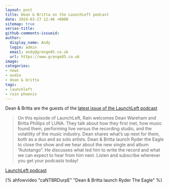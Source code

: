 ```yaml
---
layout: post
title: Dean & Britta on the LaunchLeft podcast
date: 2024-03-27 12:46 +0000
sitemap: true
series-title:
github-comments-issueid:
author:
  display_name: Andy
  login: admin
  email: andy@grange85.co.uk
  url: https://www.grange85.co.uk
image:
categories:
- news
- audio
- dean & britta
tags:
- launchleft
- rain phoenix
---
```

Dean & Britta are the guests of the [latest issue of the LaunchLeft podcast]()

<blockquote>
On this episode of LaunchLeft, Rain welcomes Dean Wareham and Britta Phillips of LUNA. They talk about how they first met, how music found them, performing live versus the recording studio, and the volatility of the music industry. Dean shares what’s up next for them, both as a duo and as solo artists. Dean & Britta launch Ryder the Eagle to close the show and we hear about the new single and album “Autotango”. He discusses what led him to write the record and what we can expect to hear from him next. Listen and subscribe wherever you get your podcasts today! 
</blockquote>
<p class="caption"><a href="https://link.chtbl.com/launchleft">LaunchLeft podcast</a></p>

{% ahfowvideo "caNTBRDurpE" "Dean & Britta launch Ryder The Eagle" %}
